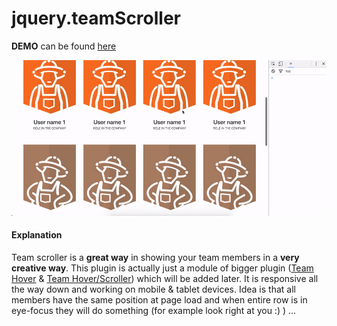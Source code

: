 # jquery.teamScroller

**DEMO** can be found [here](https://tmatijev.github.io/jquery.teamScroller/)

![alt tag](https://raw.githubusercontent.com/tmatijev/jquery.teamScroller/master/video.gif)

#### Explanation

Team scroller is a **great way** in showing your team members in a **very creative way**. This plugin is actually just a module of bigger plugin ([Team Hover](https://github.com/tmatijev/jquery.teamHover) & [Team Hover/Scroller](https://github.com/tmatijev/jquery.teamHoverScroller)) which will be added later. It is responsive all the way down and working on mobile & tablet devices. Idea is that all members have the same position at page load and when entire row is in eye-focus they will do something (for example look right at you :) ) ...
